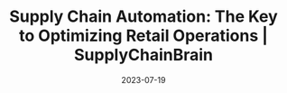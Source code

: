 ---
category:
- .nan
date: 2023-07-19
keyword_suggestion: ubuntu install docker
post_inspiration: https://www.supplychainbrain.com/blogs/1-think-tank/post/37522-supply-chain-automation-the-key-to-optimizing-retail-operations
silot_terms: digital automation
title: 'Supply Chain <b>Automation</b>: The Key to Optimizing Retail Operations |
  SupplyChainBrain'
---